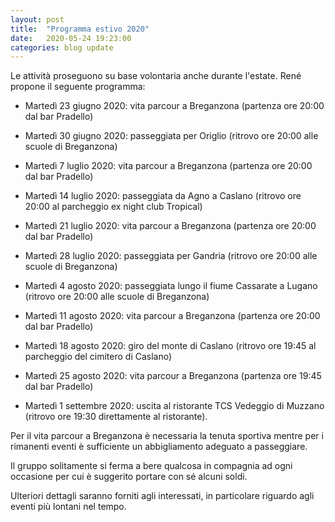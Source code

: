 ```yaml
---
layout: post
title:  "Programma estivo 2020"
date:   2020-05-24 19:23:00
categories: blog update
---
```

Le attività proseguono su base volontaria anche durante l'estate. René propone il seguente programma:

* Martedì 23 giugno 2020: vita parcour a Breganzona (partenza ore 20:00 dal bar Pradello)

* Martedì 30 giugno 2020: passeggiata per Origlio (ritrovo ore 20:00 alle scuole di Breganzona)

* Martedì 7 luglio 2020: vita parcour a Breganzona (partenza ore 20:00 dal bar Pradello)

* Martedì 14 luglio 2020: passeggiata da Agno a Caslano (ritrovo ore 20:00 al parcheggio ex night club Tropical)

* Martedì 21 luglio 2020: vita parcour a Breganzona (partenza ore 20:00 dal bar Pradello)

* Martedì 28 luglio 2020: passeggiata per Gandria (ritrovo ore 20:00 alle scuole di Breganzona)

* Martedì 4 agosto 2020: passeggiata lungo il fiume Cassarate a Lugano (ritrovo ore 20:00 alle scuole di Breganzona)

* Martedì 11 agosto 2020: vita parcour a Breganzona (partenza ore 20:00 dal bar Pradello)

* Martedì 18 agosto 2020: giro del monte di Caslano (ritrovo ore 19:45 al parcheggio del cimitero di Caslano)

* Martedì 25 agosto 2020: vita parcour a Breganzona (partenza ore 19:45 dal bar Pradello)

* Martedì 1 settembre 2020: uscita al ristorante TCS Vedeggio di Muzzano (ritrovo ore 19:30 direttamente al ristorante).

Per il vita parcour a Breganzona è necessaria la tenuta sportiva mentre per i rimanenti eventi è sufficiente un abbigliamento adeguato a passeggiare.

Il gruppo solitamente si ferma a bere qualcosa in compagnia ad ogni occasione per cui è suggerito portare con sé alcuni soldi.

Ulteriori dettagli saranno forniti agli interessati, in particolare riguardo agli eventi più lontani nel tempo.